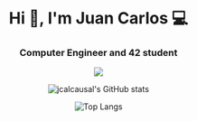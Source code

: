 <h1 align="center">Hi 👋, I'm Juan Carlos 💻</h1>
<h3 align="center">Computer Engineer and 42 student</h3>

<p align="center">
  <a href="#">
    <img src="https://skillicons.dev/icons?i=c,cpp,java,haskell,python,git" />
  </a>
</p>   

<div align="center">

![jcalcausal's GitHub stats](https://github-readme-stats.vercel.app/api?username=jalcausa&show_icons=true&theme=radical&cache_seconds=600)

![Top Langs](https://github-readme-stats.vercel.app/api/top-langs/?username=jalcausa&show_icons=true&theme=radical&cache_seconds=600)

</div>
